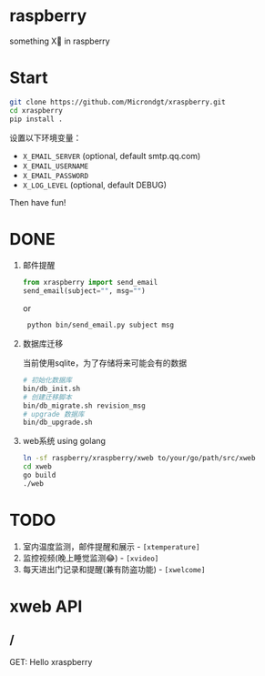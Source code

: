 # raspberry

something X🎩 in raspberry

Start
===

```bash
git clone https://github.com/Microndgt/xraspberry.git
cd xraspberry
pip install .
```

设置以下环境变量：

- `X_EMAIL_SERVER` (optional, default smtp.qq.com)
- `X_EMAIL_USERNAME`
- `X_EMAIL_PASSWORD`
- `X_LOG_LEVEL` (optional, default DEBUG)

Then have fun!

DONE
===

1. 邮件提醒

    ```python
   from xraspberry import send_email
   send_email(subject="", msg="")
    ```
   
   or
   
   ```bash
    python bin/send_email.py subject msg
   ```

2. 数据库迁移
    
    当前使用sqlite，为了存储将来可能会有的数据
    
    ```bash
    # 初始化数据库
    bin/db_init.sh
    # 创建迁移脚本
    bin/db_migrate.sh revision_msg
    # upgrade 数据库
    bin/db_upgrade.sh
    ```

3. web系统 using golang
    
    ```bash
    ln -sf raspberry/xraspberry/xweb to/your/go/path/src/xweb
    cd xweb
    go build
    ./web
    ```

TODO
===

1. 室内温度监测，邮件提醒和展示 - `[xtemperature]`
2. 监控视频(晚上睡觉监测😂) - `[xvideo]`
3. 每天进出门记录和提醒(兼有防盗功能) - `[xwelcome]`

xweb API
===

/
---

GET: Hello xraspberry
